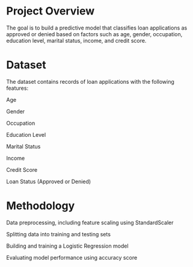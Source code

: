 # Project Overview
The goal is to build a predictive model that classifies loan applications as approved or denied based on factors such as age, gender, occupation, education level, marital status, income, and credit score.

# Dataset
The dataset contains records of loan applications with the following features:

Age

Gender

Occupation

Education Level

Marital Status

Income

Credit Score

Loan Status (Approved or Denied)

# Methodology
Data preprocessing, including feature scaling using StandardScaler

Splitting data into training and testing sets

Building and training a Logistic Regression model

Evaluating model performance using accuracy score
